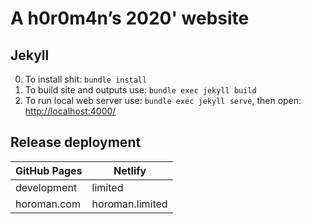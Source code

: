 # A h0r0m4n’s 2020' website

## Jekyll

0. To install shit: `bundle install`
1. To build site and outputs use: `bundle exec jekyll build`
2. To run local web server use: `bundle exec jekyll serve`, then open: <http://localhost:4000/>

## Release deployment

| GitHub Pages | Netlify         |
| ------------ | --------------- |
| development  | limited         |
| horoman.com  | horoman.limited |
